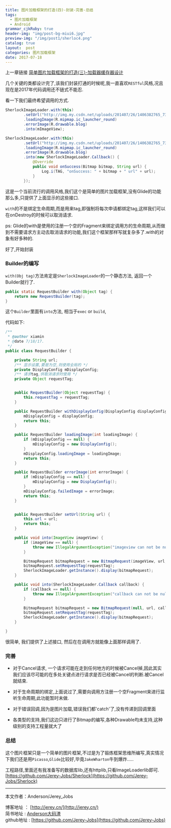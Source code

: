 ```yaml
---
title: 图片加载框架的打造(四)-封装-完善-总结
tags:
  - 图片加载框架
  - Android
grammar_cjkRuby: true
header-img: "img/post-bg-miui6.jpg"
preview-img: "/img/post1/sherloc4.png"
catalog: true
layout:  post
categories: 图片加载框架
date: 2017-07-18
---
```


上一章链接 [简单图片加载框架的打造(三)-加载器缓存器设计][1]

几个关键的类都设计完了,该我们封装打通的时候呢,我一直喜欢`RESTful`风格,况且现在是2017年代码调用还不链式不能忍.

看一下我们最终希望调用的方式.
``` java
SherlockImageLoader.with(this)
        .setUrl("http://img.my.csdn.net/uploads/201407/26/1406382765_7341.jpg")
        .loadingImage(R.mipmap.ic_launcher_round)
        .errorImage(R.drawable.blog)
        .into(mImageView);

SherlockImageLoader.with(this)
        .setUrl("http://img.my.csdn.net/uploads/201407/26/1406382765_7341.jpg")
        .loadingImage(R.mipmap.ic_launcher_round)
        .errorImage(R.drawable.blog)
        .into(new SherlockImageLoader.Callback() {
            @Override
            public void onSuccess(Bitmap bitmap, String url) {
                Log.i(TAG, "onSuccess: " + bitmap + " url" + url);
            }
        });
```

这是一个当前流行的调用风格,我们这个是简单的图片加载框架,没有Glide的功能那么多,只提供了上面显示的这些接口.

`with`的不是绑定生命周期,而是用来tag,即强制将每次申请都绑定tag,这样我们可以在onDestroy的时候可以取消请求.

ps: Glide的with是使用的注册一个空的Fragment来绑定调用方的生命周期,从而做到不需要请求方主动去取消请求的功能,我们这个框架那样写就复杂多了.with的对象有好多种的.

好了,开始封装

### Builder的编写

`with(Obj tag)`方法肯定是`SherlockImageLoader`的一个静态方法, 返回一个Builder就行了.

``` java
public static RequestBuilder with(Object tag) {
    return new RequestBuilder(tag);
}
```

这个`Builder`里面有`into`方法, 相当于`exec` or `build`,

代码如下:
``` java
/**
 * @author xiamin
 * @date 7/18/17.
 */
public class RequestBuilder {

    private String url;
    /** 显示设置,要是为空,则使用全局的 */
    private DisplayConfig mDisplayConfig;
    /** 请求tag,供取消请求时使用 */
    private Object requestTag;


    public RequestBuilder(Object requestTag) {
        this.requestTag = requestTag;
    }

    public RequestBuilder withDisplayConfig(DisplayConfig displayConfig) {
        mDisplayConfig = displayConfig;
        return this;
    }

    public RequestBuilder loadingImage(int loadingImage) {
        if (mDisplayConfig == null) {
            mDisplayConfig = new DisplayConfig();
        }
        mDisplayConfig.loadingImage = loadingImage;
        return this;
    }

    public RequestBuilder errorImage(int errorImage) {
        if (mDisplayConfig == null) {
            mDisplayConfig = new DisplayConfig();
        }
        mDisplayConfig.failedImage = errorImage;
        return this;
    }


    public RequestBuilder setUrl(String url) {
        this.url = url;
        return this;
    }

    public void into(ImageView imageView) {
        if (imageView == null) {
            throw new IllegalArgumentException("imageview can not be null");
        }

        BitmapRequest bitmapRequest = new BitmapRequest(imageView, url, null, mDisplayConfig);
        bitmapRequest.setRequestTag(requestTag);
        SherlockImageLoader.getInstance().display(bitmapRequest);
    }

    public void into(SherlockImageLoader.Callback callback) {
        if (callback == null) {
            throw new IllegalArgumentException("callback can not be null");
        }

        BitmapRequest bitmapRequest = new BitmapRequest(null, url, callback, mDisplayConfig);
        bitmapRequest.setRequestTag(requestTag);
        SherlockImageLoader.getInstance().display(bitmapRequest);
    }

}

```

很简单, 我们提供了上述接口, 然后在在调用方就能像上面那样调用了.

### 完善

- 对于Cancel请求, 一个请求可能在走到任何地方的时候被Cancel掉,因此其实我们应该尽可能的在多处关键点进行请求是否已经被Cancel的判断.被Cancel就结束.

- 对于生命周期的绑定,上面说过了,需要向调用方注册一个空Fragment来进行监听生命周期,此功能暂时未做.

- 对于错误回调,因为是图片加载,错误我们都'catch'了,没有传递到回调里面

- 各类型的支持,我们这边只进行了Bitmap的编写,各种Drawable均未支持,这种级别的支持工程量就大了

### 总结

这个图片框架只是一个简单的图片框架,不过是为了锻炼框架思维所编写,真实情况下我们还是用`Picasso`,`Glide`比较好,毕竟`JakeWharton`牛到爆炸.....


工程路径,里面还有我准备写的数据库lib,还有httplib,只看ImageLoaderlib即可.
[https://github.com/Jerey-Jobs/Sherlock](https://github.com/Jerey-Jobs/Sherlock)


----------
本文作者：Anderson/Jerey_Jobs

博客地址   ： [http://jerey.cn/](http://jerey.cn/)<br>
简书地址   :  [Anderson大码渣](http://www.jianshu.com/users/016a5ba708a0/latest_articles)<br>
github地址 :  [https://github.com/Jerey-Jobs](https://github.com/Jerey-Jobs)


 [1]: http://jerey.cn/%E5%9B%BE%E7%89%87%E5%8A%A0%E8%BD%BD%E6%A1%86%E6%9E%B6/2017/07/17/%E5%9B%BE%E7%89%87%E5%8A%A0%E8%BD%BD%E6%A1%86%E6%9E%B6%E7%9A%84%E6%89%93%E9%80%A0(3)-%E5%8A%A0%E8%BD%BD%E5%99%A8%E7%BC%93%E5%AD%98%E5%99%A8%E8%AE%BE%E8%AE%A1/

